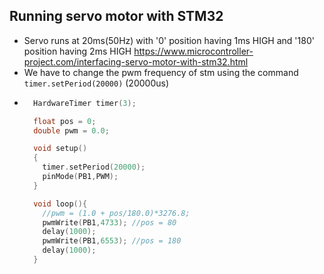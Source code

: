 ## Running servo motor with STM32

*  Servo runs at 20ms(50Hz) with '0' position having 1ms HIGH and '180' position having 2ms HIGH
https://www.microcontroller-project.com/interfacing-servo-motor-with-stm32.html
*  We have to change the pwm frequency of stm using the command `timer.setPeriod(20000)` (20000us)
* ```c
    HardwareTimer timer(3);

	float pos = 0;
	double pwm = 0.0;

	void setup()
	{
	  timer.setPeriod(20000);
	  pinMode(PB1,PWM);
	}

	void loop(){
	  //pwm = (1.0 + pos/180.0)*3276.8;
	  pwmWrite(PB1,4733); //pos = 80
	  delay(1000);
	  pwmWrite(PB1,6553); //pos = 180
	  delay(1000);
	}
```